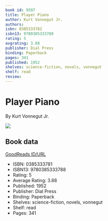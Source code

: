 ```yaml
---
book id: 9597
title: Player Piano
author: Kurt Vonnegut Jr.
authors: 
isbn: 0385333781
isbn13: 9780385333788
rating: 5
avgrating: 3.88
publisher: Dial Press
binding: Paperback
pages: 341
published: 1952
shelves: science-fiction, novels, vonnegut
shelf: read
review: 
---
```


# Player Piano

By Kurt Vonnegut Jr.

![](https://i.gr-assets.com/images/S/compressed.photo.goodreads.com/books/1506301341l/9597._SY475_.jpg)

## Book data

[GoodReads ID/URL](https://www.goodreads.com/book/show/9597)

- ISBN: 0385333781
- ISBN13: 9780385333788
- Rating: 5
- Average Rating: 3.88
- Published: 1952
- Publisher: Dial Press
- Binding: Paperback
- Shelves: science-fiction, novels, vonnegut
- Shelf: read
- Pages: 341

